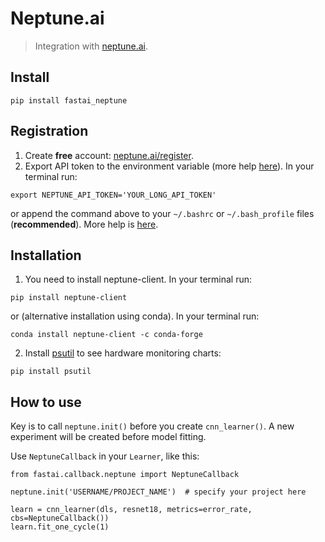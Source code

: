 # Neptune.ai
> Integration with <a href='https://www.neptune.ai'>neptune.ai</a>.


## Install

`pip install fastai_neptune`

## Registration
1. Create **free** account: [neptune.ai/register](https://neptune.ai/register).
2. Export API token to the environment variable (more help [here](https://docs.neptune.ai/python-api/tutorials/get-started.html#copy-api-token)). In your terminal run:

```
export NEPTUNE_API_TOKEN='YOUR_LONG_API_TOKEN'
```

or append the command above to your `~/.bashrc` or `~/.bash_profile` files (**recommended**). More help is [here](https://docs.neptune.ai/python-api/tutorials/get-started.html#copy-api-token).

## Installation
1. You need to install neptune-client. In your terminal run:

```
pip install neptune-client
```

or (alternative installation using conda). In your terminal run:

```
conda install neptune-client -c conda-forge
```
2. Install [psutil](https://psutil.readthedocs.io/en/latest/) to see hardware monitoring charts:

```
pip install psutil
```

## How to use

Key is to call `neptune.init()` before you create `cnn_learner()`. A new experiment will be created before model fitting.

Use `NeptuneCallback` in your `Learner`, like this:

```
from fastai.callback.neptune import NeptuneCallback

neptune.init('USERNAME/PROJECT_NAME')  # specify your project here

learn = cnn_learner(dls, resnet18, metrics=error_rate, cbs=NeptuneCallback())
learn.fit_one_cycle(1)
```

